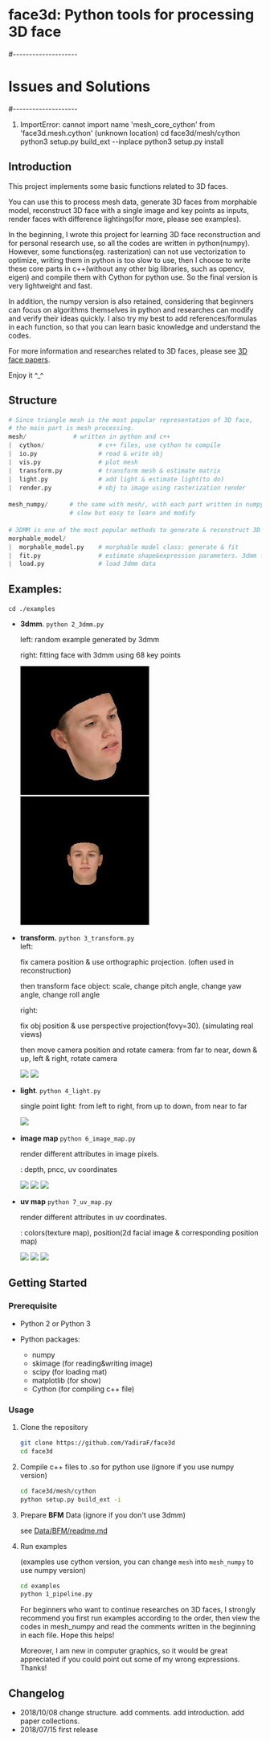 # face3d: Python tools for processing 3D face

#--------------------
# Issues and Solutions
#--------------------
1. ImportError: cannot import name 'mesh_core_cython' from 'face3d.mesh.cython' (unknown location)
    cd face3d/mesh/cython
    python3 setup.py build_ext --inplace
    python3 setup.py install

## Introduction

This project implements some basic functions related to 3D faces.

You can use this to process mesh data, generate 3D faces from morphable model, reconstruct 3D face with a single image and key points as inputs, render faces with difference lightings(for more, please see examples).

In the beginning, I wrote this project for learning 3D face reconstruction and for personal research use, so all the codes are written in python(numpy). However, some functions(eg. rasterization) can not use vectorization to optimize, writing them in python is too slow to use, then I choose to write these core parts in c++(without any other big libraries, such as opencv, eigen) and compile them with Cython for python use. 
So the final version is very lightweight and fast.

In addition, the numpy version is also retained, considering that beginners can focus on algorithms themselves in python and researches can modify and verify their ideas quickly. I also try my best to add references/formulas in each function, so that you can learn basic knowledge and understand the codes. 

For more information and researches related to 3D faces, please see [3D face papers](https://github.com/YadiraF/face3d/blob/master/3D%20Face%20Papers.md).

Enjoy it ^_^ 



## Structure

```python
# Since triangle mesh is the most popular representation of 3D face, 
# the main part is mesh processing.
mesh/             # written in python and c++
|  cython/               # c++ files, use cython to compile 
|  io.py                 # read & write obj
|  vis.py                # plot mesh
|  transform.py          # transform mesh & estimate matrix
|  light.py              # add light & estimate light(to do)
|  render.py             # obj to image using rasterization render

mesh_numpy/      # the same with mesh/, with each part written in numpy
                 # slow but easy to learn and modify

# 3DMM is one of the most popular methods to generate & reconstruct 3D face.
morphable_model/
|  morphable_model.py    # morphable model class: generate & fit
|  fit.py                # estimate shape&expression parameters. 3dmm fitting.
|  load.py               # load 3dmm data
```



## Examples:

`cd ./examples`

* **3dmm**.  `python 2_3dmm.py`

  left:     random example generated by 3dmm

  right:  fitting face with 3dmm using 68 key points

  ![](examples/results/3dmm/generated.jpg) ![](examples/results/3dmm/3dmm.gif)

* **transform.**  `python 3_transform.py`  
  left:  

  fix camera position & use orthographic projection.  (often used in reconstruction)

  then transform face object: scale, change pitch angle, change yaw angle, change roll angle

  right: 

  fix obj position & use perspective projection(fovy=30).  (simulating real views)

  then move camera position and rotate camera: from far to near,  down & up, left & right, rotate camera

  ![](examples/results/transform/obj.gif) ![](examples/results/transform/camera.gif)

* **light**.   `python 4_light.py`  

  single point light: from left to right, from up to down, from near to far

  ![](examples/results/light/position.gif)

* **image map** `python 6_image_map.py`  

  render different attributes in image pixels.

  : depth, pncc, uv coordinates

  ![](examples/results/image_map/depth.jpg) ![](examples/results/image_map/pncc.jpg) ![](examples/results/image_map/uv_coords.jpg)

* **uv map** `python 7_uv_map.py`

  render different attributes in uv coordinates.

  : colors(texture map), position(2d facial image & corresponding position map)

  

  ![](examples/results/uv_map/uv_texture_map.jpg) ![](examples/results/uv_map/image.jpg) ![](examples/results/uv_map/uv_position_map.jpg) 



## Getting Started

### Prerequisite

- Python 2 or Python 3 

- Python packages:
  * numpy 
  * skimage (for reading&writing image)
  * scipy (for loading mat)
  * matplotlib (for show)
  * Cython (for compiling c++ file)


### Usage

1. Clone the repository

    ```bash
    git clone https://github.com/YadiraF/face3d
    cd face3d
    ```

2. Compile c++ files to .so for python use (ignore if you use numpy version)

    ```bash
    cd face3d/mesh/cython
    python setup.py build_ext -i 
    ```

3. Prepare **BFM** Data (ignore if you don't use 3dmm)

   see [Data/BFM/readme.md](https://github.com/YadiraF/face3d/blob/master/examples/Data/BFM/readme.md)

4. Run examples

    (examples use cython version, you can change `mesh` into `mesh_numpy` to use numpy version)

    ```bash
    cd examples
    python 1_pipeline.py 
    ```

    For beginners who want to continue researches on 3D faces, I strongly recommend you first run examples according to the order, then view the codes in mesh_numpy and read the comments written in the beginning in each file. Hope this helps!  

    Moreover, I am new in computer graphics, so it would be great appreciated if you could point out some of my wrong expressions. Thanks!



## Changelog

* 2018/10/08 change structure. add comments. add introduction. add paper collections. 
* 2018/07/15 first release

